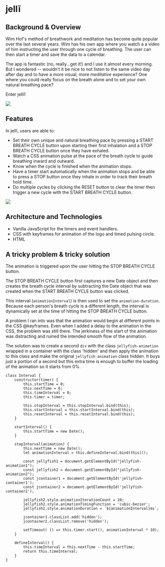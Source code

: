 
# jellī

## Background & Overview 

Wim Hof's method of breathwork and meditation has become quite popular over the last several years. Wim has his own app where you watch a a video of him instructing the user through one cycle of breathing. The user can then start a timer and save the data to a calendar. 

The app is fantastic (no, really...get it!) and I use it almost every morning. But I wondered -- wouldn't it be nice to not listen to the same video day after day and to have a more visual, more *meditative* experience? One where you could really focus on the breath alone and to set your own natural breathing pace?  

Enter jellī!

![](http://res.cloudinary.com/df9oqycdp/image/upload/v1507309045/jellilogo-min_gwcdky.gif)

## Features

In jellī, users are able to: 

* Set their own unique and natural breathing pace by pressing a START BREATH CYCLE button upon starting their first inhalation and a STOP BREATH CYCLE button once they have exhaled. 
* Watch a CSS animation pulse at the pace of the breath cycle to guide breathing inward and outward. 
* Know when the cycle is finished when the animation stops. 
* Have a timer start automatically when the animation stops and be able to press a STOP button once they inhale in order to track their breath hold time. 
* Do multiple cycles by clicking the RESET button to clear the timer then trigger a new cycle with the START BREATH CYCLE button.

![](http://res.cloudinary.com/df9oqycdp/image/upload/v1507309081/jelliscreenshot_itgyjn.png)

## Architecture and Technologies 

* Vanilla JavaScript for the timers and event handlers. 
* CSS with keyframes for animation of the logo and timed pulsing circle. 
* HTML

## A tricky problem & tricky solution

The animation is triggered upon the user hitting the STOP BREATH CYCLE button. 

The STOP BREATH CYCLE button first captures a new Date object and then creates the breath cycle interval by subtracting the Date object that was created when the START BREATH CYCLE button was clicked. 

This interval (`animationInterval`) is then used to set the `animation-duration`. Because each person's breath cycle is a different length, the interval is dynamically set at the time of hitting the STOP BREATH CYCLE button. 

A problem I ran into was that the animation would begin at different points in the CSS @keyframes. Even when I added a delay to the animation in the CSS, the problem was still there. The jerkiness of the start of the animation was distracting and ruined the intended smooth flow of the animation. 

The solution was to create a second `div` with the class `jellyfish-animation` wrapped in a container with the class 'hidden' and then apply the animation to this class and make the original `jellyfish-animation` class hidden. It buys just a portion of a second but this extra time is enough to buffer the loading of the animation so it starts from 0%. 


```
class Interval {
    constructor(timer) {
        this.startTime = 0;
        this.nextTime = 0;
        this.timeInterval = 0;
        this.timer = timer;

        this.stopInterval = this.stopInterval.bind(this);
        this.startInterval = this.startInterval.bind(this);
        this.resetInterval = this.resetInterval.bind(this);
    }

    startInterval() {
        this.startTime = new Date();
    }

    stopInterval(animation) {
        this.nextTime = new Date();
        let animationInterval = this.defineInterval.bind(this)();

        const jellyfish1 = document.getElementById("jellyfish-animation1");
        const jellyfish2 = document.getElementById("jellyfish-animation2");
        const jcontainer1 = document.getElementById('jellyfish-container1');
        const jcontainer2 = document.getElementById('jellyfish-container2');
    
        jellyfish2.style.animationIterationCount = 10;
        jellyfish2.style.animationTimingFunction = 'cubic-bezier';
        jellyfish2.style.animationDuration = `${animationInterval}ms`;

        jcontainer1.classList.add('hidden');
        jcontainer2.classList.remove('hidden');
        
        setTimeout( () => this.timer.start(), animationInterval * 10);
    }

    defineInterval() {
        this.timeInterval = this.nextTime - this.startTime;
        return this.timeInterval;
    }
}
```



